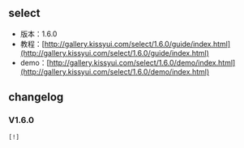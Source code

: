 ## select

* 版本：1.6.0
* 教程：[http://gallery.kissyui.com/select/1.6.0/guide/index.html](http://gallery.kissyui.com/select/1.6.0/guide/index.html)
* demo：[http://gallery.kissyui.com/select/1.6.0/demo/index.html](http://gallery.kissyui.com/select/1.6.0/demo/index.html)

## changelog

### V1.6.0

    [!]


